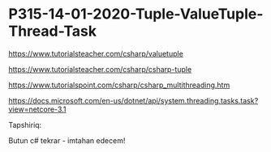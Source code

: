 # P315-14-01-2020-Tuple-ValueTuple-Thread-Task

https://www.tutorialsteacher.com/csharp/valuetuple

https://www.tutorialsteacher.com/csharp/csharp-tuple

https://www.tutorialspoint.com/csharp/csharp_multithreading.htm

https://docs.microsoft.com/en-us/dotnet/api/system.threading.tasks.task?view=netcore-3.1

Tapshiriq:

Butun c# tekrar - imtahan edecem!
